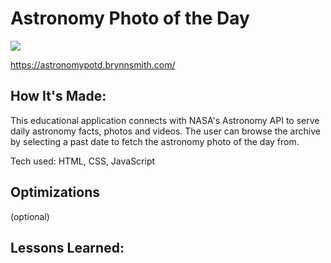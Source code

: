 <h1>Astronomy Photo of the Day</h1>

<img src ="https://brynnsmith.com/images/NASA.jpg">

<a href="https://astronomypotd.brynnsmith.com/">https://astronomypotd.brynnsmith.com/</a>

<h2>How It's Made:</h2>

This educational application connects with NASA's Astronomy API to serve daily astronomy facts, photos and videos. The user can browse the archive by selecting a past date to fetch the astronomy photo of the day from.

Tech used: HTML, CSS, JavaScript

<h2>Optimizations</h2>

(optional)

<h2>Lessons Learned:</h2>


